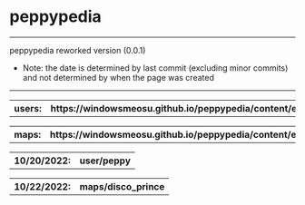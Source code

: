 # peppypedia
* * *
  peppypedia
      reworked version (0.0.1)
      
  * Note: the date is determined by last commit (excluding minor commits) and not determined by when the page was created
   
   * * *

<table>
  <tr>
    <th>users:</th>
  <th>https://windowsmeosu.github.io/peppypedia/content/en/users/peppy</th>

 <table>
   <tr>
     <th>maps:
     <th>https://windowsmeosu.github.io/peppypedia/content/en/maps/disco_prince</th>
     <table>
   <tr>
 <th>10/20/2022:</th>
 <th>user/peppy</th>
<table>
<tr>
<th>10/22/2022:</th>
<th>maps/disco_prince</th>
             



